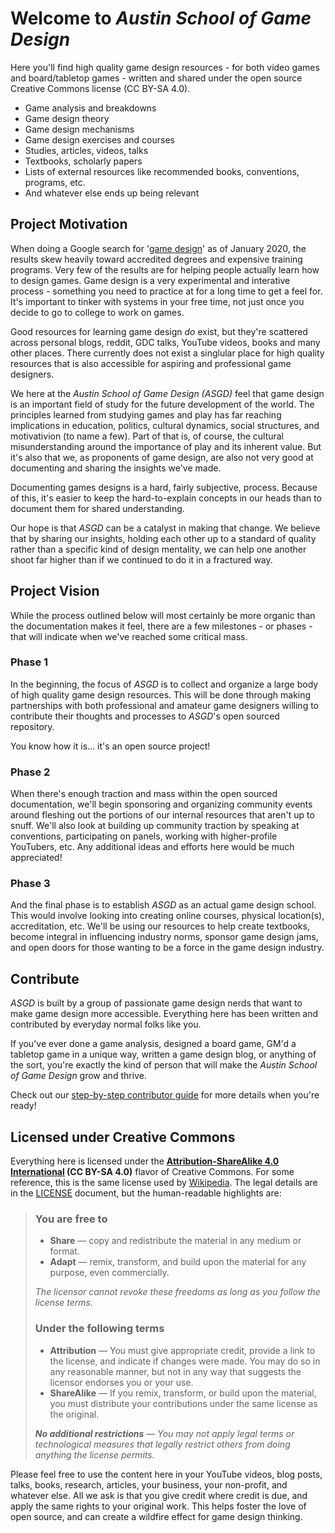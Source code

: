 # Welcome to *Austin School of Game Design*

Here you'll find high quality game design resources - for both video games and board/tabletop games - written and shared under the open source Creative Commons license (CC BY-SA 4.0).

- Game analysis and breakdowns
- Game design theory
- Game design mechanisms
- Game design exercises and courses
- Studies, articles, videos, talks
- Textbooks, scholarly papers
- Lists of external resources like recommended books, conventions, programs, etc.
- And whatever else ends up being relevant

## Project Motivation

When doing a Google search for '[game design](http://google.com/#q=game+design)' as of January 2020, the results skew heavily toward accredited degrees and expensive training programs.
Very few of the results are for helping people actually learn how to design games.
Game design is a very experimental and interative process - something you need to practice at for a long time to get a feel for.
It's important to tinker with systems in your free time, not just once you decide to go to college to work on games.

Good resources for learning game design *do* exist, but they're scattered across personal blogs, reddit, GDC talks, YouTube videos, books and many other places.
There currently does not exist a singlular place for high quality resources that is also accessible for aspiring and professional game designers.

We here at the *Austin School of Game Design (ASGD)* feel that game design is an important field of study for the future development of the world.
The principles learned from studying games and play has far reaching implications in education, politics, cultural dynamics, social structures, and motivativion (to name a few).
Part of that is, of course, the cultural misunderstanding around the importance of play and its inherent value.
But it's also that we, as proponents of game design, are also not very good at documenting and sharing the insights we've made.

Documenting games designs is a hard, fairly subjective, process.
Because of this, it's easier to keep the hard-to-explain concepts in our heads than to document them for shared understanding.

Our hope is that *ASGD* can be a catalyst in making that change.
We believe that by sharing our insights, holding each other up to a standard of quality rather than a specific kind of design mentality, we can help one another shoot far higher than if we continued to do it in a fractured way.

## Project Vision

While the process outlined below will most certainly be more organic than the documentation makes it feel, there are a few milestones - or phases - that will indicate when we've reached some critical mass.

### Phase 1

In the beginning, the focus of *ASGD* is to collect and organize a large body of high quality game design resources.
This will be done through making partnerships with both professional and amateur game designers willing to contribute their thoughts and processes to *ASGD*'s open sourced repository.

You know how it is... it's an open source project!

### Phase 2

When there's enough traction and mass within the open sourced documentation, we'll begin sponsoring and organizing community events around fleshing out the portions of our internal resources that aren't up to snuff.
We'll also look at building up community traction by speaking at conventions, participating on panels, working with higher-profile YouTubers, etc.
Any additional ideas and efforts here would be much appreciated!

### Phase 3

And the final phase is to establish *ASGD* as an actual game design school.
This would involve looking into creating online courses, physical location(s), accreditation, etc.
We'll be using our resources to help create textbooks, become integral in influencing industry norms, sponsor game design jams, and open doors for those wanting to be a force in the game design industry.

## Contribute

*ASGD* is built by a group of passionate game design nerds that want to make game design more accessible.
Everything here has been written and contributed by everyday normal folks like you.

If you've ever done a game analysis, designed a board game, GM'd a tabletop game in a unique way, written a game design blog, or anything of the sort, you're exactly the kind of person that will make the *Austin School of Game Design* grow and thrive.

Check out our [step-by-step contributor guide](/CONTRIBUTOR.md) for more details when you're ready!

## Licensed under Creative Commons

Everything here is licensed under the **[Attribution-ShareAlike 4.0 International](https://creativecommons.org/licenses/by-sa/4.0/) (CC BY-SA 4.0)** flavor of Creative Commons.
For some reference, this is the same license used by [Wikipedia](https://en.wikipedia.org/wiki/Wikipedia:Copyrights).
The legal details are in the [LICENSE](/LICENSE.md) document, but the human-readable highlights are:

> ### You are free to
>
> - **Share** — copy and redistribute the material in any medium or format.
> - **Adapt** — remix, transform, and build upon the material for any purpose, even commercially.
>
> *The licensor cannot revoke these freedoms as long as you follow the license terms.*
>
> ### Under the following terms
>
> - **Attribution** — You must give appropriate credit, provide a link to the license, and indicate if changes were made.
You may do so in any reasonable manner, but not in any way that suggests the licensor endorses you or your use.
> - **ShareAlike** — If you remix, transform, or build upon the material, you must distribute your contributions under the same license as the original.
>
> ***No additional restrictions** — You may not apply legal terms or technological measures that legally restrict others from doing anything the license permits.*

Please feel free to use the content here in your YouTube videos, blog posts, talks, books, research, articles, your business, your non-profit, and whatever else.
All we ask is that you give credit where credit is due, and apply the same rights to your original work.
This helps foster the love of open source, and can create a wildfire effect for game design thinking.

